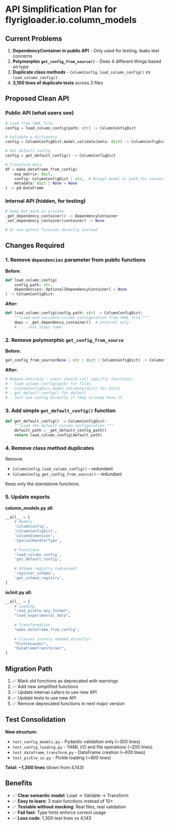 # API Simplification Plan for flyrigloader.io.column_models

## Current Problems

1. **DependencyContainer in public API** - Only used for testing, leaks test concerns
2. **Polymorphic `get_config_from_source()`** - Does 4 different things based on type
3. **Duplicate class methods** - `ColumnConfig.load_column_config()` vs `load_column_config()`
4. **3,100 lines of duplicate tests** across 3 files

## Proposed Clean API

### Public API (what users see)

```python
# Load from YAML file
config = load_column_config(path: str) -> ColumnConfigDict

# Validate a dictionary
config = ColumnConfigDict.model_validate(data: dict) -> ColumnConfigDict

# Get default config
config = get_default_config() -> ColumnConfigDict

# Transform data
df = make_dataframe_from_config(
    exp_matrix: dict,
    config: ColumnConfigDict | str,  # Accept model or path for convenience
    metadata: dict | None = None
) -> pd.DataFrame
```

### Internal API (hidden, for testing)

```python
# Keep but mark as private
_get_dependency_container() -> DependencyContainer
_set_dependency_container(container) -> None

# Or use pytest fixtures directly instead
```

## Changes Required

### 1. Remove `dependencies` parameter from public functions

**Before:**
```python
def load_column_config(
    config_path: str, 
    dependencies: Optional[DependencyContainer] = None
) -> ColumnConfigDict:
```

**After:**
```python
def load_column_config(config_path: str) -> ColumnConfigDict:
    """Load and validate column configuration from YAML file."""
    deps = _get_dependency_container()  # Internal only
    # ... rest stays same
```

### 2. Remove polymorphic `get_config_from_source`

**Before:**
```python
get_config_from_source(None | str | dict | ColumnConfigDict) -> ColumnConfigDict
```

**After:**
```python
# Remove entirely - users should call specific functions:
# - load_column_config(path) for files
# - ColumnConfigDict.model_validate(dict) for dicts
# - get_default_config() for default
# - Just use config directly if they already have it
```

### 3. Add simple `get_default_config()` function

```python
def get_default_config() -> ColumnConfigDict:
    """Load the default column configuration."""
    default_path = _get_default_config_path()
    return load_column_config(default_path)
```

### 4. Remove class method duplicates

Remove:
- `ColumnConfig.load_column_config()` - redundant
- `ColumnConfig.get_config_from_source()` - redundant

Keep only the standalone functions.

### 5. Update exports

**column_models.py __all__:**
```python
__all__ = [
    # Models
    'ColumnConfig',
    'ColumnConfigDict',
    'ColumnDimension',
    'SpecialHandlerType',
    
    # Functions
    'load_column_config',
    'get_default_config',
    
    # Schema registry (advanced)
    'register_schema',
    'get_schema_registry',
]
```

**io/__init__.py __all__:**
```python
__all__ = [
    # Loading
    "read_pickle_any_format",
    "load_experimental_data",
    
    # Transformation
    "make_dataframe_from_config",
    
    # Classes (rarely needed directly)
    "PickleLoader",
    "DataFrameTransformer",
]
```

## Migration Path

1. ✅ Mark old functions as deprecated with warnings
2. ✅ Add new simplified functions
3. ✅ Update internal callers to use new API
4. ✅ Update tests to use new API
5. ✅ Remove deprecated functions in next major version

## Test Consolidation

**New structure:**
- `test_config_models.py` - Pydantic validation only (~300 lines)
- `test_config_loading.py` - YAML I/O and file operations (~200 lines)
- `test_dataframe_transform.py` - DataFrame creation (~400 lines)
- `test_pickle_io.py` - Pickle loading (~400 lines)

**Total: ~1,300 lines** (down from 4,143)

## Benefits

- ✅ **Clear semantic model**: Load → Validate → Transform
- ✅ **Easy to learn**: 3 main functions instead of 10+
- ✅ **Testable without mocking**: Real files, real validation
- ✅ **Fail fast**: Type hints enforce correct usage
- ✅ **Less code**: 1,300 test lines vs 4,143
